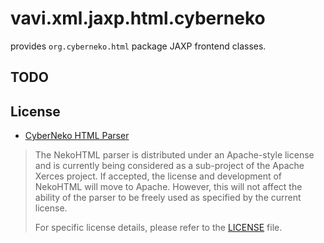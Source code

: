 # vavi.xml.jaxp.html.cyberneko

provides `org.cyberneko.html` package JAXP frontend classes.

## TODO

## License

 * [CyberNeko HTML Parser](http://people.apache.org/~andyc/neko/doc/html/index.html)

> The NekoHTML parser is distributed under an Apache-style license and is currently being considered as a sub-project of the Apache Xerces project. If accepted, the license and development of NekoHTML will move to Apache. However, this will not affect the ability of the parser to be freely used as specified by the current license. 
>
> For specific license details, please refer to the <a href="http://people.apache.org/~andyc/neko/LICENSE">LICENSE</a> file. 
